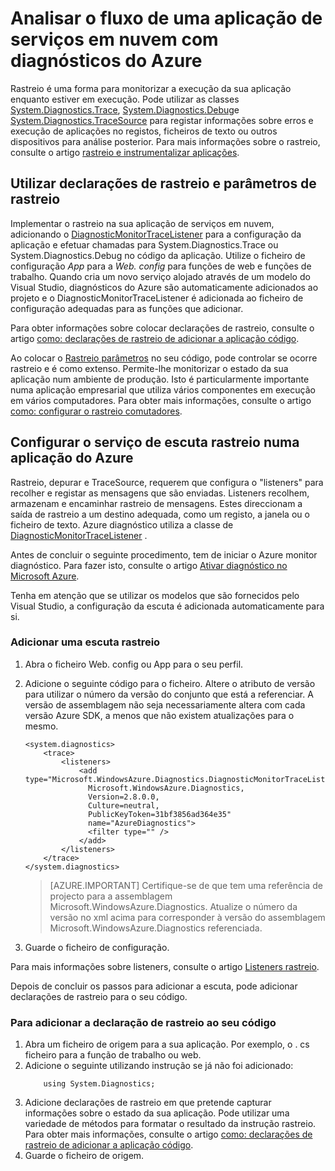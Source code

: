 <properties
    pageTitle="Analisar o fluxo de uma aplicação de serviços na nuvem com diagnósticos do Azure | Microsoft Azure"
    description="Adicione mensagens de rastreio a uma aplicação do Azure para o ajudar a depuração, medir o desempenho, monitorização, análise de tráfego e muito mais."
    services="cloud-services"
    documentationCenter=".net"
    authors="rboucher"
    manager="jwhit"
    editor=""/>

<tags
    ms.service="cloud-services"
    ms.workload="na"
    ms.tgt_pltfrm="na"
    ms.devlang="dotnet"
    ms.topic="article"
    ms.date="02/20/2016"
    ms.author="robb"/>



# <a name="trace-the-flow-of-a-cloud-services-application-with-azure-diagnostics"></a>Analisar o fluxo de uma aplicação de serviços em nuvem com diagnósticos do Azure

Rastreio é uma forma para monitorizar a execução da sua aplicação enquanto estiver em execução. Pode utilizar as classes [System.Diagnostics.Trace](https://msdn.microsoft.com/library/system.diagnostics.trace.aspx), [System.Diagnostics.Debug](https://msdn.microsoft.com/library/system.diagnostics.debug.aspx)e [System.Diagnostics.TraceSource](https://msdn.microsoft.com/library/system.diagnostics.tracesource.aspx) para registar informações sobre erros e execução de aplicações no registos, ficheiros de texto ou outros dispositivos para análise posterior. Para mais informações sobre o rastreio, consulte o artigo [rastreio e instrumentalizar aplicações](https://msdn.microsoft.com/library/zs6s4h68.aspx).


## <a name="use-trace-statements-and-trace-switches"></a>Utilizar declarações de rastreio e parâmetros de rastreio

Implementar o rastreio na sua aplicação de serviços em nuvem, adicionando o [DiagnosticMonitorTraceListener](https://msdn.microsoft.com/library/azure/microsoft.windowsazure.diagnostics.diagnosticmonitortracelistener.aspx) para a configuração da aplicação e efetuar chamadas para System.Diagnostics.Trace ou System.Diagnostics.Debug no código da aplicação. Utilize o ficheiro de configuração *App* para a *Web. config* para funções de web e funções de trabalho. Quando cria um novo serviço alojado através de um modelo do Visual Studio, diagnósticos do Azure são automaticamente adicionados ao projeto e o DiagnosticMonitorTraceListener é adicionada ao ficheiro de configuração adequadas para as funções que adicionar.

Para obter informações sobre colocar declarações de rastreio, consulte o artigo [como: declarações de rastreio de adicionar a aplicação código](https://msdn.microsoft.com/library/zd83saa2.aspx).

Ao colocar o [Rastreio parâmetros](https://msdn.microsoft.com/library/3at424ac.aspx) no seu código, pode controlar se ocorre rastreio e é como extenso. Permite-lhe monitorizar o estado da sua aplicação num ambiente de produção. Isto é particularmente importante numa aplicação empresarial que utiliza vários componentes em execução em vários computadores. Para obter mais informações, consulte o artigo [como: configurar o rastreio comutadores](https://msdn.microsoft.com/library/t06xyy08.aspx).

## <a name="configure-the-trace-listener-in-an-azure-application"></a>Configurar o serviço de escuta rastreio numa aplicação do Azure

Rastreio, depurar e TraceSource, requerem que configura o "listeners" para recolher e registar as mensagens que são enviadas. Listeners recolhem, armazenam e encaminhar rastreio de mensagens. Estes direccionam a saída de rastreio a um destino adequada, como um registo, a janela ou o ficheiro de texto. Azure diagnóstico utiliza a classe de [DiagnosticMonitorTraceListener](https://msdn.microsoft.com/library/azure/microsoft.windowsazure.diagnostics.diagnosticmonitortracelistener.aspx) .

Antes de concluir o seguinte procedimento, tem de iniciar o Azure monitor diagnóstico. Para fazer isto, consulte o artigo [Ativar diagnóstico no Microsoft Azure](cloud-services-dotnet-diagnostics.md).

Tenha em atenção que se utilizar os modelos que são fornecidos pelo Visual Studio, a configuração da escuta é adicionada automaticamente para si.


### <a name="add-a-trace-listener"></a>Adicionar uma escuta rastreio

1. Abra o ficheiro Web. config ou App para o seu perfil.
2. Adicione o seguinte código para o ficheiro. Altere o atributo de versão para utilizar o número da versão do conjunto que está a referenciar. A versão de assemblagem não seja necessariamente altera com cada versão Azure SDK, a menos que não existem atualizações para o mesmo.

    ```
    <system.diagnostics>
        <trace>
            <listeners>
                <add type="Microsoft.WindowsAzure.Diagnostics.DiagnosticMonitorTraceListener,
                  Microsoft.WindowsAzure.Diagnostics,
                  Version=2.8.0.0,
                  Culture=neutral,
                  PublicKeyToken=31bf3856ad364e35"
                  name="AzureDiagnostics">
                  <filter type="" />
                </add>
            </listeners>
        </trace>
    </system.diagnostics>
    ```
    >[AZURE.IMPORTANT] Certifique-se de que tem uma referência de projecto para a assemblagem Microsoft.WindowsAzure.Diagnostics. Atualize o número da versão no xml acima para corresponder à versão do assemblagem Microsoft.WindowsAzure.Diagnostics referenciada.

3. Guarde o ficheiro de configuração.

Para mais informações sobre listeners, consulte o artigo [Listeners rastreio](https://msdn.microsoft.com/library/4y5y10s7.aspx).

Depois de concluir os passos para adicionar a escuta, pode adicionar declarações de rastreio para o seu código.


### <a name="to-add-trace-statement-to-your-code"></a>Para adicionar a declaração de rastreio ao seu código

1. Abra um ficheiro de origem para a sua aplicação. Por exemplo, o <RoleName>. cs ficheiro para a função de trabalho ou web.
2. Adicione o seguinte utilizando instrução se já não foi adicionado:
    ```
        using System.Diagnostics;
    ```
3. Adicione declarações de rastreio em que pretende capturar informações sobre o estado da sua aplicação. Pode utilizar uma variedade de métodos para formatar o resultado da instrução rastreio. Para obter mais informações, consulte o artigo [como: declarações de rastreio de adicionar a aplicação código](https://msdn.microsoft.com/library/zd83saa2.aspx).
4. Guarde o ficheiro de origem.
